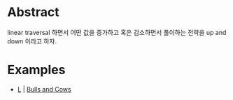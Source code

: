 # Abstract

linear traversal 하면서 어떤 값을 증가하고 혹은 감소하면서 풀이하는 전략을 up and down 이라고 하자.

# Examples

* [L](/leetcode/BullsandCows/README.md) | [Bulls and Cows](https://leetcode.com/problems/bulls-and-cows/)

